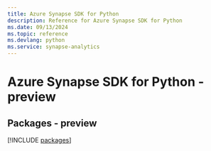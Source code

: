 ```yaml
---
title: Azure Synapse SDK for Python
description: Reference for Azure Synapse SDK for Python
ms.date: 09/13/2024
ms.topic: reference
ms.devlang: python
ms.service: synapse-analytics
---
```

# Azure Synapse SDK for Python - preview
## Packages - preview
[!INCLUDE [packages](synapse-index.md)]